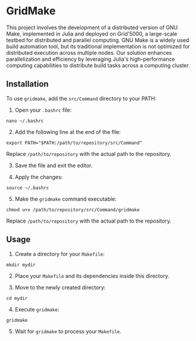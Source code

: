 # GridMake

This project involves the development of a distributed version of GNU Make, implemented in Julia and deployed on Grid'5000, a large-scale testbed for distributed and parallel computing. GNU Make is a widely used build automation tool, but its traditional implementation is not optimized for distributed execution across multiple nodes. Our solution enhances parallelization and efficiency by leveraging Julia's high-performance computing capabilities to distribute build tasks across a computing cluster.

## Installation

To use `gridmake`, add the `src/Command` directory to your PATH:

1. Open your `.bashrc` file:

```
nano ~/.bashrc
```

2. Add the following line at the end of the file:

```
export PATH="$PATH:/path/to/repository/src/Command"
```

Replace `/path/to/repository` with the actual path to the repository.

3. Save the file and exit the editor.

4. Apply the changes:

```
source ~/.bashrc
```

5. Make the `gridmake` command executable:

```
chmod u+x /path/to/repository/src/Command/gridmake
```

Replace `/path/to/repository` with the actual path to the repository.

## Usage

1. Create a directory for your `Makefile`:

```
mkdir mydir
```

2. Place your `Makefile` and its dependencies inside this directory.

3. Move to the newly created directory:

```
cd mydir
```

4. Execute `gridmake`:

```
gridmake
```

5. Wait for `gridmake` to process your `Makefile`.
